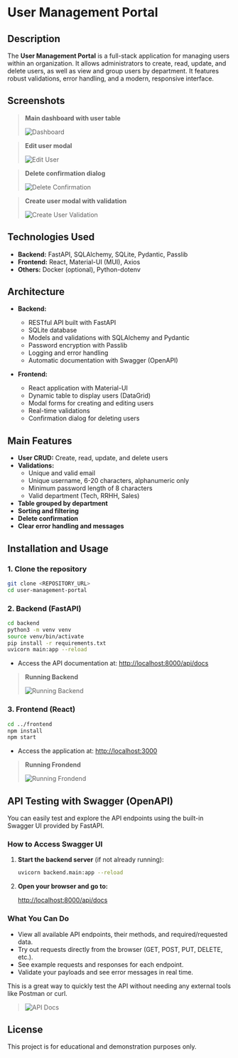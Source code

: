# User Management Portal

## Description

The **User Management Portal** is a full-stack application for managing users within an organization. It allows administrators to create, read, update, and delete users, as well as view and group users by department. It features robust validations, error handling, and a modern, responsive interface.

## Screenshots

> **Main dashboard with user table**
>
> ![Dashboard](./screenshots/dashboard.png)

> **Edit user modal**
>
> ![Edit User](./screenshots/edit_user.png)

> **Delete confirmation dialog**
>
> ![Delete Confirmation](./screenshots/delete_confirmation.png)

> **Create user modal with validation**
>
> ![Create User Validation](./screenshots/create_user_validation.png)

## Technologies Used

- **Backend:** FastAPI, SQLAlchemy, SQLite, Pydantic, Passlib
- **Frontend:** React, Material-UI (MUI), Axios
- **Others:** Docker (optional), Python-dotenv

## Architecture

- **Backend:**
  - RESTful API built with FastAPI
  - SQLite database
  - Models and validations with SQLAlchemy and Pydantic
  - Password encryption with Passlib
  - Logging and error handling
  - Automatic documentation with Swagger (OpenAPI)

- **Frontend:**
  - React application with Material-UI
  - Dynamic table to display users (DataGrid)
  - Modal forms for creating and editing users
  - Real-time validations
  - Confirmation dialog for deleting users

## Main Features

- **User CRUD:** Create, read, update, and delete users
- **Validations:**
  - Unique and valid email
  - Unique username, 6-20 characters, alphanumeric only
  - Minimum password length of 8 characters
  - Valid department (Tech, RRHH, Sales)
- **Table grouped by department**
- **Sorting and filtering**
- **Delete confirmation**
- **Clear error handling and messages**

## Installation and Usage

### 1. Clone the repository
```bash
git clone <REPOSITORY_URL>
cd user-management-portal
```

### 2. Backend (FastAPI)
```bash
cd backend
python3 -m venv venv
source venv/bin/activate
pip install -r requirements.txt
uvicorn main:app --reload
```
- Access the API documentation at: [http://localhost:8000/api/docs](http://localhost:8000/api/docs)

> **Running Backend**
>
> ![Running Backend](./screenshots/running_backend.png)

### 3. Frontend (React)
```bash
cd ../frontend
npm install
npm start
```
- Access the application at: [http://localhost:3000](http://localhost:3000)

> **Running Frondend**
>
> ![Running Frondend](./screenshots/running_frontend.png)

## API Testing with Swagger (OpenAPI)

You can easily test and explore the API endpoints using the built-in Swagger UI provided by FastAPI.

### How to Access Swagger UI

1. **Start the backend server** (if not already running):
   ```bash
   uvicorn backend.main:app --reload
   ```
2. **Open your browser and go to:**
   
   [http://localhost:8000/api/docs](http://localhost:8000/api/docs)

### What You Can Do
- View all available API endpoints, their methods, and required/requested data.
- Try out requests directly from the browser (GET, POST, PUT, DELETE, etc.).
- See example requests and responses for each endpoint.
- Validate your payloads and see error messages in real time.

This is a great way to quickly test the API without needing any external tools like Postman or curl.

> ![API Docs](./screenshots/api_docs.png)

## License
This project is for educational and demonstration purposes only.
